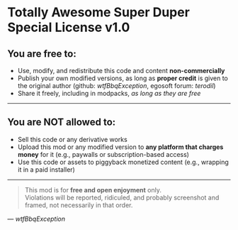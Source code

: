 # Totally Awesome Super Duper Special License v1.0

## You are free to:
- Use, modify, and redistribute this code and content **non-commercially**
- Publish your own modified versions, as long as **proper credit** is given to the original author (github: *wtfBbqException*, egosoft forum: *terodil*)
- Share it freely, including in modpacks, *as long as they are free*

---

## You are NOT allowed to:
- Sell this code or any derivative works
- Upload this mod or any modified version to **any platform that charges money** for it (e.g., paywalls or subscription-based access)
- Use this code or assets to piggyback monetized content (e.g., wrapping it in a paid installer)

---

> This mod is for **free and open enjoyment** only.  
> Violations will be reported, ridiculed, and probably screenshot and framed, not necessarily in that order.

— *wtfBbqException*
